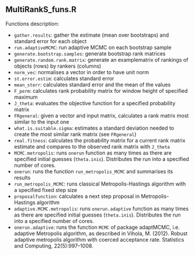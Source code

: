## MultiRankS_funs.R 

Functions description:

  - `gather.results`: gather the estimate (mean over bootstraps) and standard error for each object
  - `run.adaptiveMCMC`: run adaptive MCMC on each bootstrap sample 
  - `generate.bootstrap.samples`: generate bootstrap rank matrices
  - `generate.random.rank.matrix`: generate an examplematrix of rankings of objects (rows) by rankers (columns)
  - `norm_vec`: normalises a vector in order to have unit norm
  - `st.error.estim`: calculates standard error
  - `mean_sterr`: calculates standard error and the mean of the values
  - `F_perm`: calculates rank probability matrix for window height of specified maximum
  - `J_theta`: evaluates the objective function for a specified probability matrix
  - `FRgeneral`: given a vector and input matrix, calculates a rank matrix most similar to the input one
  - `what.is.suitable.sigma`: estimates a standard deviation needed to create the most similar rank matrix (see `FRgeneral`)
  - `real.fitness`: calculates the probability matrix for a current rank matrix estimate and compares to the observed rank matrix with `J_theta`
  - `MCMC.metropolis`: runs `onerun` function as many times as there are specified initial guesses (`theta.inis`). Distributes the run into a specified number of cores.
  - `onerun`: runs the function `run_metropolis_MCMC` and summarises its results
  - `run_metropolis_MCMC`: runs classical Metropolis-Hastings algorithm with a specified fixed step size
  - `proposalfunction`: calculates a next step proposal in Metropolis-Hastings algorithm
  - `adaptive.MCMC.metropolis`: runs `onerun.adaptive` function as many times as there are specified initial guesses (`theta.inis`). Distributes the run into a specified number of cores.
  - `onerun.adaptive`: runs the function `MCMC` of package adaptMCMC, i.e. adaptive Metropolis algorithm, as described in Vihola, M. (2012). Robust adaptive metropolis algorithm with coerced acceptance rate. Statistics and Computing, 22(5):997–1008.
  
